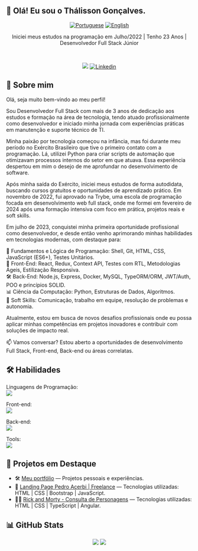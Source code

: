 ## 👋 Olá! Eu sou o Thálisson Gonçalves.

<div align="center">

[![Portuguese](https://flagsapi.com/BR/flat/32.png)](README.md)
[![English](https://flagsapi.com/US/flat/32.png)](README-EN.md)

</div>

<p align="center">
  Iniciei meus estudos na programação em Julho/2022 | Tenho 23 Anos | Desenvolvedor Full Stack Júnior
</p>

<br/>

<p align="center">
    <a href="https://thalisson-goncalves.vercel.app"><img src="https://img.shields.io/badge/Portfolio-%23000000.svg?style=for-the-badge&logo=firefox&logoColor=#FF7139" /></a>
    <a href="https://www.linkedin.com/in/thalissongoncalves/"><img alt="Linkedin" src="https://img.shields.io/badge/linkedin-%230077B5.svg?style=for-the-badge&logo=linkedin&logoColor=white"></a>
</p>

  <h2>🔎 Sobre mim</h2>
  <p>
      Olá, seja muito bem-vindo ao meu perfil!

Sou Desenvolvedor Full Stack com mais de 3 anos de dedicação aos estudos e formação na área de tecnologia, tendo atuado profissionalmente como desenvolvedor e iniciado minha jornada com experiências práticas em manutenção e suporte técnico de TI.

Minha paixão por tecnologia começou na infância, mas foi durante meu período no Exército Brasileiro que tive o primeiro contato com a programação. Lá, utilizei Python para criar scripts de automação que otimizavam processos internos do setor em que atuava. Essa experiência despertou em mim o desejo de me aprofundar no desenvolvimento de software.

Após minha saída do Exército, iniciei meus estudos de forma autodidata, buscando cursos gratuitos e oportunidades de aprendizado prático. Em novembro de 2022, fui aprovado na Trybe, uma escola de programação focada em desenvolvimento web full stack, onde me formei em fevereiro de 2024 após uma formação intensiva com foco em prática, projetos reais e soft skills.

Em julho de 2023, conquistei minha primeira oportunidade profissional como desenvolvedor, e desde então venho aprimorando minhas habilidades em tecnologias modernas, com destaque para:

🧠 Fundamentos e Lógica de Programação: Shell, Git, HTML, CSS, JavaScript (ES6+), Testes Unitários.<br/>
🎨 Front-End: React, Redux, Context API, Testes com RTL, Metodologias Ágeis, Estilização Responsiva.<br/>
🛠️ Back-End: Node.js, Express, Docker, MySQL, TypeORM/ORM, JWT/Auth, POO e princípios SOLID.<br/>
📊 Ciência da Computação: Python, Estruturas de Dados, Algoritmos.<br/>
💬 Soft Skills: Comunicação, trabalho em equipe, resolução de problemas e autonomia.<br/>

Atualmente, estou em busca de novos desafios profissionais onde eu possa aplicar minhas competências em projetos inovadores e contribuir com soluções de impacto real.

📫 Vamos conversar? Estou aberto a oportunidades de desenvolvimento Full Stack, Front-end, Back-end ou áreas correlatas.
  </p>
  
  <h2>🛠️ Habilidades</h2>

  <p>
    Linguagens de Programação: <br/>
      <a href="https://skillicons.dev"><img src="https://skillicons.dev/icons?i=js,py,ts" /></a>
  </p>

  <p>
    Front-end: <br/>
      <a href="https://skillicons.dev"><img src="https://skillicons.dev/icons?i=html,css,react,bootstrap" /></a>
  </p>

  <p>
    Back-end: <br/>
      <a href="https://skillicons.dev"><img src="https://skillicons.dev/icons?i=docker,mysql,npm,nodejs" /></a>
  </p>

  <p>
    Tools: <br/>
      <a href="https://skillicons.dev"><img src="https://skillicons.dev/icons?i=vite,git,github,githubactions,vscode,vercel" /></a>
  </p>

## 🚀 Projetos em Destaque

- 🛠️ [Meu portfólio](https://thalisson-goncalves.vercel.app) — Projetos pessoais e experiências.
- 🧔 [Landing Page Pedro Acerbi | Freelance](https://pedro-acerbi-psychology.vercel.app/) — Tecnologias utilizadas: HTML | CSS | Bootstrap | JavaScript.
- 👩‍💻 [Rick and Morty - Consulta de Personagens](https://tg-rick-and-morty.vercel.app/) — Tecnologias utilizadas: HTML | CSS | TypeScript | Angular.

## 📊 GitHub Stats

<div align="center">
  <img src="https://github-readme-stats.vercel.app/api?username=thalissongoncalves&show_icons=true&theme=dracula" />
  <img src="https://github-readme-stats.vercel.app/api/top-langs/?username=thalissongoncalves&layout=compact&theme=dracula" />
</div>
